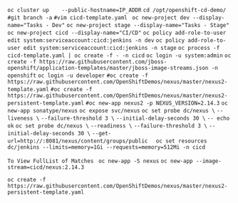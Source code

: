 `oc cluster up    --public-hostname=IP_ADDR`
`cd /opt/openshift-cd-demo/`
`#git branch -a`
`#vim cicd-template.yaml `
`oc new-project dev --display-name="Tasks - Dev"`
`oc new-project stage --display-name="Tasks - Stage"`
`oc new-project cicd --display-name="CI/CD"`
`oc policy add-role-to-user edit system:serviceaccount:cicd:jenkins -n dev`
`oc policy add-role-to-user edit system:serviceaccount:cicd:jenkins -n stage`
`oc process -f cicd-template.yaml | oc create -f - -n cicd`
`oc login -u system:admin`
`oc create -f https://raw.githubusercontent.com/jboss-openshift/application-templates/master/jboss-image-streams.json -n openshift`
`oc login -u developer`
`#oc create -f https://raw.githubusercontent.com/OpenShiftDemos/nexus/master/nexus2-template.yaml`
`#oc create -f https://raw.githubusercontent.com/OpenShiftDemos/nexus/master/nexus2-persistent-template.yaml`
`#oc new-app nexus2 -p NEXUS_VERSION=2.14.3`
`oc new-app sonatype/nexus`
`oc expose svc/nexus`
`oc set probe dc/nexus \`
  `--liveness \`
  `--failure-threshold 3 \`
  `--initial-delay-seconds 30 \`
  `-- echo ok`
`oc set probe dc/nexus \`
  `--readiness \`
  `--failure-threshold 3 \`
  `--initial-delay-seconds 30 \`
  `--get-url=http://:8081/nexus/content/groups/public  `
`oc set resources dc/jenkins --limits=memory=1Gi --requests=memory=512Mi -n cicd`

`To View FullList of Matches `
`oc new-app -S nexus`
`oc new-app --image-stream=cicd/nexus:2.14.3`

```
oc create -f https://raw.githubusercontent.com/OpenShiftDemos/nexus/master/nexus2-persistent-template.yaml
```
